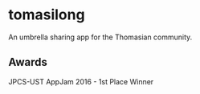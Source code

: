 # tomasilong
An umbrella sharing app for the Thomasian community.

## Awards
JPCS-UST AppJam 2016 - 1st Place Winner
